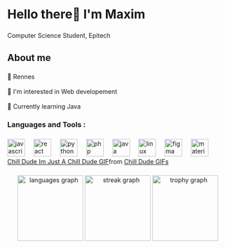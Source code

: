 <h1 align="left">Hello there👋 I'm Maxim</h1>

###

<p align="left">Computer Science Student, Epitech</p>

###

<h2 align="left">About me</h2>

###

<p align="left">📍 Rennes<br><br>👀 I'm interested in Web developement<br><br>🌱 Currently learning Java</p>

###

<h3 align="left">Languages and Tools :</h3>

###

<div align="left">
  <img src="https://cdn.jsdelivr.net/gh/devicons/devicon/icons/javascript/javascript-original.svg" height="40" alt="javascript logo"  />
  <img width="12" />
  <img src="https://cdn.jsdelivr.net/gh/devicons/devicon/icons/react/react-original.svg" height="40" alt="react logo"  />
  <img width="12" />
  <img src="https://cdn.jsdelivr.net/gh/devicons/devicon/icons/python/python-original.svg" height="40" alt="python logo"  />
  <img width="12" />
  <img src="https://cdn.jsdelivr.net/gh/devicons/devicon/icons/php/php-original.svg" height="40" alt="php logo"  />
  <img width="12" />
  <img src="https://cdn.jsdelivr.net/gh/devicons/devicon/icons/java/java-original.svg" height="40" alt="java logo"  />
  <img width="12" />
  <img src="https://cdn.jsdelivr.net/gh/devicons/devicon/icons/linux/linux-original.svg" height="40" alt="linux logo"  />
  <img width="12" />
  <img src="https://cdn.jsdelivr.net/gh/devicons/devicon/icons/figma/figma-original.svg" height="40" alt="figma logo"  />
  <img width="12" />
  <img src="https://cdn.jsdelivr.net/gh/devicons/devicon/icons/materialui/materialui-original.svg" height="40" alt="materialui logo"  />
</div>
<div class="tenor-gif-embed" data-postid="15385961914175037407" data-share-method="host" data-aspect-ratio="0.994186" data-width="100%"><a href="https://tenor.com/view/chill-dude-chill-dude-im-just-a-chill-dude-just-a-chill-dude-gif-15385961914175037407">Chill Dude Im Just A Chill Dude GIF</a>from <a href="https://tenor.com/search/chill+dude-gifs">Chill Dude GIFs</a></div> <script type="text/javascript" async src="https://tenor.com/embed.js"></script>

###

<div align="left">
</div>

###

<div align="center">
  <img src="https://github-readme-stats.vercel.app/api/top-langs?username=Maxim-Dubreil&locale=en&hide_title=false&layout=compact&card_width=320&langs_count=5&theme=dracula&hide_border=false&order=2" height="150" alt="languages graph"  />
  <img src="https://streak-stats.demolab.com?user=Maxim-Dubreil&locale=en&mode=daily&theme=dracula&hide_border=false&border_radius=5&order=3" height="150" alt="streak graph"  />
  <img src="https://github-profile-trophy.vercel.app?username=Maxim-Dubreil&theme=dracula&column=0&row=1&margin-w=4&margin-h=8&no-bg=false&no-frame=false&order=4" height="150" alt="trophy graph"  />
</div>

###
